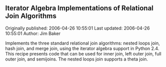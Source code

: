 ## Iterator Algebra Implementations of Relational Join Algorithms

Originally published: 2006-04-26 10:55:01
Last updated: 2006-04-26 10:55:01
Author: Jim Baker

Implements the three standard relational join algorithms: nested loops join, hash join, and merge join, using the iterator algebra support in Python 2.4. This recipe presents code that can be used for inner join, left outer join, full outer join, and semijoins. The nested loops join supports a theta join.